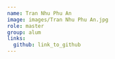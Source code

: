 ```yaml
---
name: Tran Nhu Phu An 
image: images/Tran Nhu Phu An.jpg 
role: master
group: alum
links:
  github: link_to_github 
---
```

